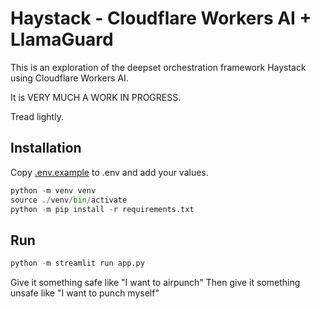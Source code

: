 # Haystack - Cloudflare Workers AI + LlamaGuard

This is an exploration of the deepset orchestration framework Haystack using Cloudflare Workers AI.

It is VERY MUCH A WORK IN PROGRESS.

Tread lightly.

## Installation

Copy [.env.example](./.env.example) to .env and add your values.

```python
python -m venv venv
source ./venv/bin/activate
python -m pip install -r requirements.txt
```

## Run

```python
python -m streamlit run app.py
```

Give it something safe like "I want to airpunch"
Then give it something unsafe like "I want to punch myself"